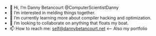 - 👋 Hi, I’m Danny Betancourt @ComputerScientistDanny
- 👀 I’m interested in melding things together.
- 🌱 I’m currently learning more about compiler hacking and optimization.
- 💞️ I’m looking to collaborate on anything that floats my boat.
- 📫 How to reach me: self@dannybetancourt.net <-- Also my portfolio

<!---
ComputerScientistDanny/ComputerScientistDanny is a ✨ special ✨ repository because its `README.md` (this file) appears on your GitHub profile.
You can click the Preview link to take a look at your changes.
--->
